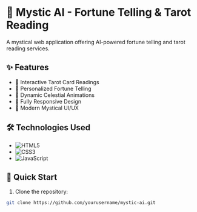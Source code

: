 # 🔮 Mystic AI - Fortune Telling & Tarot Reading

A mystical web application offering AI-powered fortune telling and tarot reading services.

## ✨ Features

- 🎴 Interactive Tarot Card Readings
- 🌙 Personalized Fortune Telling
- 🌟 Dynamic Celestial Animations
- 📱 Fully Responsive Design
- 🎨 Modern Mystical UI/UX

## 🛠️ Technologies Used

- ![HTML5](https://img.shields.io/badge/HTML5-E34F26?style=flat&logo=html5&logoColor=white)
- ![CSS3](https://img.shields.io/badge/CSS3-1572B6?style=flat&logo=css3&logoColor=white)
- ![JavaScript](https://img.shields.io/badge/JavaScript-F7DF1E?style=flat&logo=javascript&logoColor=black)

## 🚀 Quick Start

1. Clone the repository:
```bash
git clone https://github.com/yourusername/mystic-ai.git
